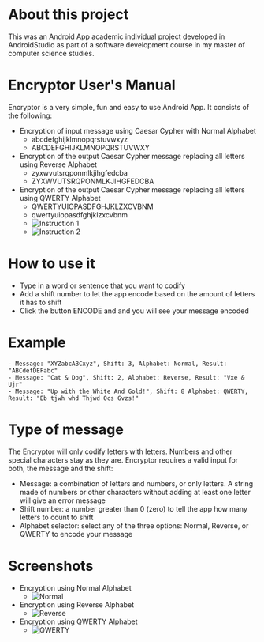# About this project

This was an Android App academic individual project developed in AndroidStudio as part of a software development course in my master of computer science studies.

# Encryptor User's Manual

Encryptor is a very simple, fun and easy to use Android App. It consists of the following:

  - Encryption of input message using Caesar Cypher with Normal Alphabet
    * abcdefghijklmnopqrstuvwxyz
    * ABCDEFGHIJKLMNOPQRSTUVWXY
  - Encryption of the output Caesar Cypher message replacing all letters using Reverse Alphabet
    * zyxwvutsrqponmlkjihgfedcba
    * ZYXWVUTSRQPONMLKJIHGFEDCBA
  - Encryption of the output Caesar Cypher message replacing all letters using QWERTY Alphabet
    * QWERTYUIOPASDFGHJKLZXCVBNM
    * qwertyuiopasdfghjklzxcvbnm
	* ![Instruction 1](EngAlphabet.png)
	* ![Instruction 2](EngAlphabetShifted_forward.png)

# How to use it

  - Type in a word or sentence that you want to codify
  - Add a shift number to let the app encode based on the amount of letters it has to shift
  - Click the button ENCODE and and you will see your message encoded

# Example
    - Message: "XYZabcABCxyz", Shift: 3, Alphabet: Normal, Result: "ABCdefDEFabc"
    - Message: "Cat & Dog", Shift: 2, Alphabet: Reverse, Result: "Vxe & Ujr"
    - Message: "Up with the White And Gold!", Shift: 8 Alphabet: QWERTY, Result: "Eb tjwh whd Thjwd Ocs Gvzs!"

# Type of message
The Encryptor will only codify letters with letters. Numbers and other special characters stay as they are. Encryptor requires a valid input for both, the message and the shift:

* Message: a combination of letters and numbers, or only letters. A string made of numbers or other characters without adding at least one letter will give an error message
* Shift number: a number greater than 0 (zero) to tell the app how many letters to count to shift
* Alphabet selector: select any of the three options: Normal, Reverse, or QWERTY to encode your message

# Screenshots

  - Encryption using Normal Alphabet
    * ![Normal](normal.png)
  - Encryption using Reverse Alphabet
    * ![Reverse](reverse.png)
  - Encryption using QWERTY Alphabet
    * ![QWERTY](qwerty.png)